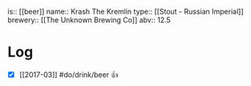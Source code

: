 is:: [[beer]]
name:: Krash The Kremlin
type:: [[Stout - Russian Imperial]]
brewery:: [[The Unknown Brewing Co]]
abv:: 12.5

# Log
- [x] [[2017-03]] #do/drink/beer 👍
